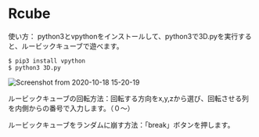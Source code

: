# Rcube
使い方：
  python3とvpythonをインストールして、python3で3D.pyを実行すると、ルービックキューブで遊べます。
  
  ```
  $ pip3 install vpython
  $ python3 3D.py
  ```
  
  ![Screenshot from 2020-10-18 15-20-19](https://user-images.githubusercontent.com/62460714/96360246-52444e80-1156-11eb-8d3c-389068481922.png)
  
  ルービックキューブの回転方法：回転する方向をx,y,zから選び、回転させる列を内側からの番号で入力します。（０〜）
  
  ルービックキューブをランダムに崩す方法：「break」ボタンを押します。
